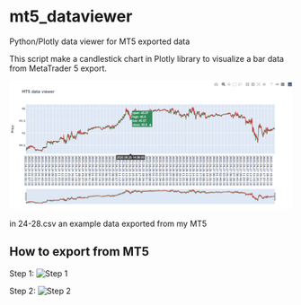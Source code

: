 # mt5_dataviewer
Python/Plotly data viewer for MT5 exported data

This script make a candlestick chart in Plotly library to visualize a bar data from MetaTrader 5 export.

![How it looks like](screen_chart.png)

in 24-28.csv an example data exported from my MT5

## How to export from MT5
Step 1:
![Step 1](s.png)

Step 2:
![Step 2](s.png)
